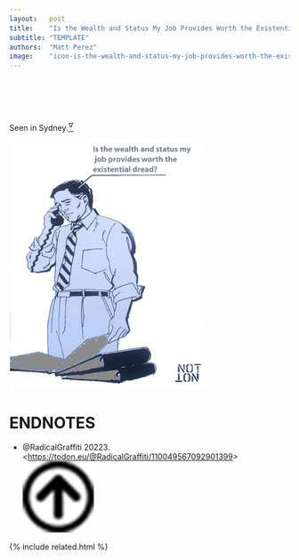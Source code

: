 ```yaml
---
layout:   post
title:    "Is the Wealth and Status My Job Provides Worth the Existential Dread?"
subtitle: "TEMPLATE"
authors:  "Matt Perez"
image:    "icon-is-the-wealth-and-status-my-job-provides-worth-the-existential-dread.svg"
---
```


<div style="display:none;">
 <span class="_quotespan">Is it? Wealth and status in exchange for a stressful like?</span>
</div>

<h1>&nbsp;</h1>
 <p>Seen in Sydney.<a href="#en01"><sup id="bm01">&hairsp;&nabla;&hairsp;</sup></a></p>
 <div class="_center">
  <img
   src="/assets/img/pic-is-the-wealth-and-status-my-job-provides-worth-the-existential-dread.svg"
   width="70%"
   alt="">
 </div>

<h1 class="_section">ENDNOTES</h1>
 <ul>
  <li id="en01">
   <p class="_list-item">
    @RadicalGraffiti
    20223.
    &lt;<a href="https://todon.eu/@RadicalGraffiti/110049567092901399" target="_blank">https://todon.eu/@RadicalGraffiti/110049567092901399</a>&gt;
    <a class="_uparrow" href="#bm01"><img src="/assets/img/arrow-up-icon.png"></a>
   </p>
  </li>
 </ul>

{% include related.html %}